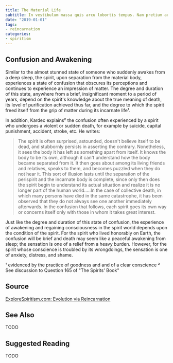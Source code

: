 ```yaml
---
title: The Material Life
subtitle: In vestibulum massa quis arcu lobortis tempus. Nam pretium arcu in odio vulputate luctus.
date: "2019-01-01"
tags:
- reincarnation
categories:
- spiritism
---
```


## Confusion and Awakening  
Similar to the almost stunned state of someone who suddenly awakes from a deep sleep, the spirit, upon separation from the material body, experiences a state of confusion that obscures its perceptions and continues to experience an impression of matter.  The degree and duration of this state, anywhere from a brief, insignificant moment to a period of years, depend on the spirit's knowledge about the true meaning of death, its level of purification achieved thus far, and the degree to which the spirit freed itself from the grip of matter during its incarnate life¹.  

In addition, Kardec explains² the confusion often experienced by a spirit who undergoes a violent or sudden death, for example by suicide, capital punishment, accident, stroke, etc. He writes:

> The spirit is often surprised, astounded, doesn't believe itself to be dead, and stubbornly persists in asserting the contrary.  Nonetheless, it sees the body it has left as something apart from itself.  It knows the body to be its own, although it can't understand how the body became separated from it.  It then goes about among its living friends and relatives, speaks to them, and becomes puzzled when they do not hear it.  This sort of illusion lasts until the separation of the perispirit and the incarnate body is complete, since only then does the spirit begin to understand its actual situation and realize it is no longer part of the human world.....In the case of collective death, in which many persons have died in the same catastrophe, it has been observed that they do not always see one another immediately afterwards.  In the confusion that follows, each spirit goes its own way or concerns itself only with those in whom it takes great interest.

Just like the degree and duration of this state of confusion, the experience of awakening and regaining consciousness in the spirit world depends upon the condition of the spirit.   For the spirit who lived honorably on Earth, the confusion will be brief and death may seem like a peaceful awakening from sleep; the sensation is one of a relief from a heavy burden.  However, for the spirit whose conscience is troubled by its wrongdoings, the sensation is one of anxiety, distress, and shame.

¹ evidenced by  the practice of goodness and and of a clear conscience
² See discussion to Question 165 of  "The Spirits' Book"



## Source
[ExploreSpiritism.com: Evolution via Reincarnation](http://file://www.explorespiritism.com/Philosophy_Reincarnation_Planningandbirth_Intro.htm)



## See Also
TODO


## Suggested Reading
TODO

